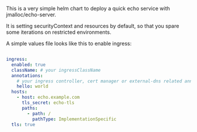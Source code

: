 This is a very simple helm chart to deploy a quick echo service with jmalloc/echo-server.

It is setting securityContext and resources by default, so that you spare some iterations on restricted environments.

A simple values file looks like this to enable ingress:

```yaml

ingress:
  enabled: true
  className: # your ingressClassName
  annotations:
    # your ingress controller, cert manager or external-dns related annotations
    hello: world
  hosts:
    - host: echo.example.com
      tls_secret: echo-tls
      paths:
        - path: /
          pathType: ImplementationSpecific
  tls: true

```
